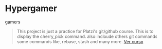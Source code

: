 # Hypergamer
gamers
>This project is just a practice for Platzi's git/github course.
This is to display the cherry_pick command.
also incloude others git commands 
some commands like, rebase, stash and many more.
[Ver curso](https://platzi.com/cursos/git-github/ "Ver curso")